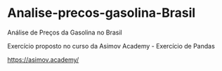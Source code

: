 # Analise-precos-gasolina-Brasil
 Análise de Preços da Gasolina no Brasil
 
 Exercício proposto no curso da Asimov Academy - Exercício de Pandas
 
 https://asimov.academy/

